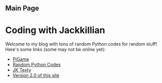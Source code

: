 ## Main Page
  
  
# Coding with Jackkillian
Welcome to my blog with tons of random Python codes for random stuff!  
Here's some links (some may not be online yet):  
- [PiGame](/PiGame "Meet the cheap, easy-to-use, and fun game console!")
- [Random Python Codes](/Random-Python-Codes "Random Python Codes on Jackkillian's blog")
- [JK Texty](/JK-Texty "JK Texty website on Jackkillian's blog")
- [Version 2.0 of this site](https://sites.google.com/view/jackkillian-pyton-programming "Version 2.0 of this website!")
